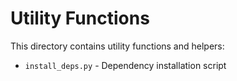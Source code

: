 # Utility Functions

This directory contains utility functions and helpers:

- `install_deps.py` - Dependency installation script

